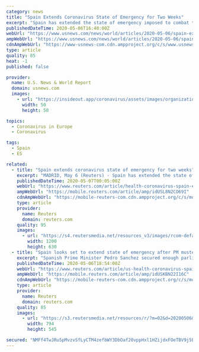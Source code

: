 ```yaml
---
category: news
title: "Spain Extends Coronavirus State of Emergency for Two Weeks"
excerpt: "Spain has extended the state of emergency imposed to combat the coronavirus pandemic for two more weeks from Sunday, allowing the government to control people's"
publishedDateTime: 2020-05-06T16:40:00Z
webUrl: "https://www.usnews.com/news/world/articles/2020-05-06/spain-extends-coronavirus-state-of-emergency-for-two-weeks"
ampWebUrl: "https://www.usnews.com/news/world/articles/2020-05-06/spain-extends-coronavirus-state-of-emergency-for-two-weeks?context=amp"
cdnAmpWebUrl: "https://www-usnews-com.cdn.ampproject.org/c/s/www.usnews.com/news/world/articles/2020-05-06/spain-extends-coronavirus-state-of-emergency-for-two-weeks?context=amp"
type: article
quality: 85
heat: -1
published: false

provider:
  name: U.S. News & World Report
  domain: usnews.com
  images:
    - url: "https://insideout.app/coronavirus/assets/images/organizations/usnews.com-50x50.jpg"
      width: 50
      height: 50

topics:
  - Coronavirus in Europe
  - Coronavirus

tags:
  - Spain
  - ES

related:
  - title: "Spain extends coronavirus state of emergency for two weeks"
    excerpt: "MADRID, May 6 (Reuters) - Spain has extended the state of emergency imposed to combat the coronavirus pandemic for two more weeks from Sunday, allowing the government to control people’s movements as it gradually relaxes a national lockdown. Parliament approved the measure on Wednesday after Prime Minister Pedro Sanchez, who heads a fragile ..."
    publishedDateTime: 2020-05-07T00:05:00Z
    webUrl: "https://www.reuters.com/article/health-coronavirus-spain-emergency/spain-extends-coronavirus-state-of-emergency-for-two-weeks-idUSL8N2CO69I"
    ampWebUrl: "https://mobile.reuters.com/article/amp/idUSL8N2CO69I"
    cdnAmpWebUrl: "https://mobile-reuters-com.cdn.ampproject.org/c/s/mobile.reuters.com/article/amp/idUSL8N2CO69I"
    type: article
    provider:
      name: Reuters
      domain: reuters.com
    quality: 95
    images:
      - url: "https://s4.reutersmedia.net/resources_v3/images/rcom-default.png"
        width: 1200
        height: 630
  - title: "Spain looks set to extend state of emergency after PM musters opposition support"
    excerpt: "Spanish Prime Minister Pedro Sanchez secured enough parliamentary votes on Wednesday to extend a state of emergency for two more weeks from Sunday, allowing the government to control people's movements as it gradually relaxes a national lockdown."
    publishedDateTime: 2020-05-06T18:54:00Z
    webUrl: "https://www.reuters.com/article/us-health-coronavirus-spain-idUSKBN22I16C"
    ampWebUrl: "https://mobile.reuters.com/article/amp/idUSKBN22I16C"
    cdnAmpWebUrl: "https://mobile-reuters-com.cdn.ampproject.org/c/s/mobile.reuters.com/article/amp/idUSKBN22I16C"
    type: article
    provider:
      name: Reuters
      domain: reuters.com
    quality: 85
    images:
      - url: "https://s3.reutersmedia.net/resources/r/?m=02&d=20200506&t=2&i=1517680669&w=&fh=545px&fw=&ll=&pl=&sq=&r=LYNXMPEG451JP"
        width: 794
        height: 545

secured: "NMFf4TwJRu5pMvzvSfLyCTM4zefbWY3DbOaf20vppHxl1HZijdxFOeTBV9j5EBrz6p8pPvwa3cDl4iHZFL7Z6Vwcw432EXEEWU/Fy157iCZXEzcNeR8OjiKBrWex4PoF/ldDZkAxRsgvCsO08dLhghV0fqkTeYrkIg0xJYnJ1x4Q3ooeQDTbm3TD1z3IV1s3LnH2xyQK01HuFFJUSoV+RIWJBTe90ByGm8kRMcJ4CXCTriF+NsWgZJj51qfxSg9YofZVRlD3ff/qEPOtE46m0O+5SAIGUvOmte9M1xGmyKF99u+uSoynF8hSWP/F7zD9IHr9ZA4/iF/dcZ8+MaG3AJ3wKoQLgRxGhOzGE2zx2GphuC85d8wX6d7L/C6gmL+RRb1+SH8riiT74bYhgJ0J8QMNL5TMeNi+cxxk7C0zNWEGg8TdK5gi2eToXYjahYs9LH61zd5S7tyvTSUZkAKi/hGhWlZmz75q5nhrOIXJtaU=;2uB55lZ4xM3ohalj9BJjaA=="
---
```


